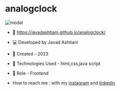 # analogclock
![modal](https://github.com/javadashtiani/modal/assets/134012615/3a6b31f7-c155-4073-a86b-95e7a7f8632e)
- 🔗 https://javadashtiani.github.io/analogclock/
- 💻 Developed by Javad Ashtiani
- 📆 Created - 2023
- 🔧 Technologies Used - html,css,java script
- 🧑‍ Role - Frontend

- How to reach me : with my [instagram](https://www.instagram.com/javadashtiani_web/) and [linkedin](https://www.linkedin.com/in/javadashtiani/)
